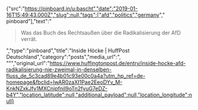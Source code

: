 {"src":"https://pinboard.in/u:bascht","date":"2019-01-16T15:49:43.000Z","slug":null,"tags":["afd","politics","germany"," pinboard"],"text":"<blockquote>Was das Buch des Rechtsaußen über die Radikalisierung der AfD verrät.</blockquote>","type":"pinboard","title":"Inside Höcke | HuffPost Deutschland","category":"posts","media_url":", \"\"","original_url":"https://www.huffingtonpost.de/entry/inside-hocke-afd-radikalisierung-nie-zweimal-in-denselben-fluss_de_5c3cad89e4b01c93e00c0a4a?utm_hp_ref=de-homepage&fbclid=IwAR0zaXI1Pae2EeoDYv_M-KnkNZxkJfv1MXCnipfniI9oTn2fyuG7eDZ-b4Y","location_latitude":null,"additional_payload":null,"location_longitude":null}